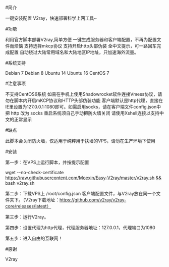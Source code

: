 #简介

一键安装配置 V2ray，快速部署科学上网工具~

#功能

利用官方脚本部署V2ray,简单方便 一键生成服务器和客户端配置，不再为配置文件而烦恼 支持选择mkcp协议 支持开启http头部伪装 全中文提示，可一路回车完成配置 自动绕过大陆常用域名和大陆地区IP地址，只加速海外流量。 

#系统支持

Debian 7 
Debian 8 
Ubuntu 14 
Ubuntu 16 
CentOS 7 

#注意事项

不支持CentOS6系统 如需在手机上使用Shadowrocket软件连接Vmess协议，请勿在脚本内开启mKCP协议和HTTP头部伪装功能 客户端默认是http代理，直接在IE里设置为127.0.0.1:1080即可。如需启用socks，请在客户端文件config.json中把 http 改为 socks 重启系统须自己手动把防火墙关闭 请使用Xshell连接以支持中文的正常显示 

#缺点

此脚本会关闭防火墙，仅适用于纯粹用于扶墙的VPS，请勿在生产环境下使用

#安装

第一步：在VPS上运行脚本，并按提示配置

wget --no-check-certificate https://raw.githubusercontent.com/Moexin/Easy-V2ray/master/v2ray.sh && bash v2ray.sh 

第二步：下载VPS上 /root/config.json 客户端配置文件，与V2ray放在同一个文件夹下。（V2ray下载地址：https://github.com/v2ray/v2ray-core/releases/latest）

第三步：运行V2ray。

第四步：设置代理为http代理，代理服务器地址：127.0.0.1，代理端口为1080

第五步：进入自由的互联网！

#感谢

V2ray
